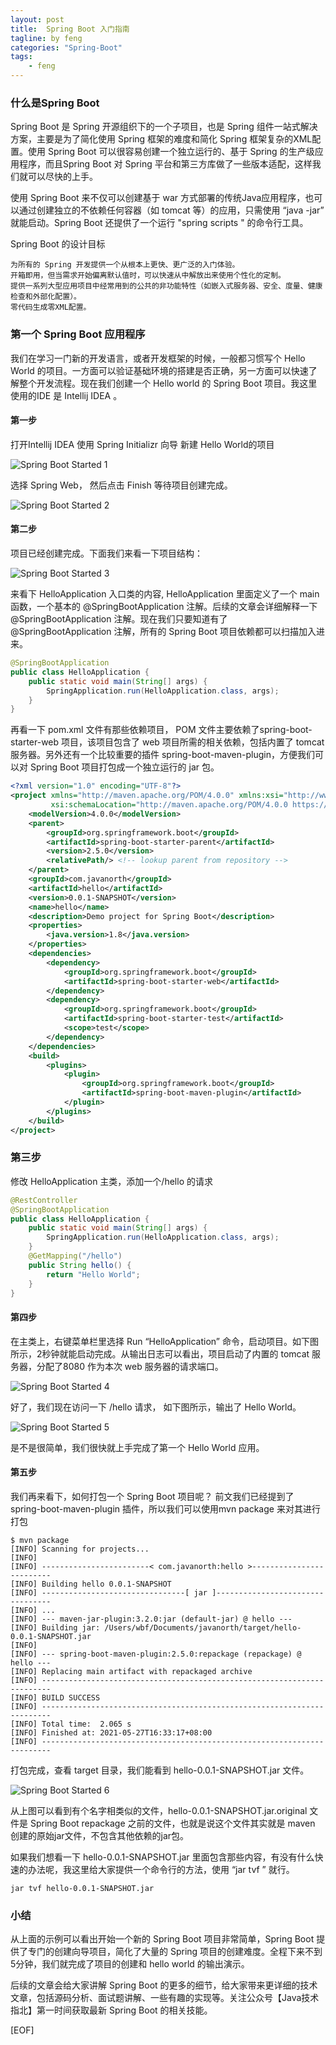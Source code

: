 ```yaml
---
layout: post
title:  Spring Boot 入门指南
tagline: by feng
categories: "Spring-Boot"
tags: 
    - feng
---
```


### 什么是Spring Boot

Spring Boot 是 Spring 开源组织下的一个子项目，也是 Spring 组件一站式解决方案，主要是为了简化使用 Spring 框架的难度和简化 Spring 框架复杂的XML配置。使用 Spring Boot 可以很容易创建一个独立运行的、基于 Spring 的生产级应用程序，而且Spring Boot 对 Spring 平台和第三方库做了一些版本适配，这样我们就可以尽快的上手。

<!--more-->

使用 Spring Boot 来不仅可以创建基于 war 方式部署的传统Java应用程序，也可以通过创建独立的不依赖任何容器（如 tomcat 等）的应用，只需使用 “java -jar” 就能启动。Spring Boot 还提供了一个运行 "spring scripts " 的命令行工具。

Spring Boot 的设计目标

    为所有的 Spring 开发提供一个从根本上更快、更广泛的入门体验。
    开箱即用，但当需求开始偏离默认值时，可以快速从中解放出来使用个性化的定制。
    提供一系列大型应用项目中经常用到的公共的非功能特性（如嵌入式服务器、安全、度量、健康检查和外部化配置）。
    零代码生成零XML配置。

### 第一个 Spring Boot 应用程序

我们在学习一门新的开发语言，或者开发框架的时候，一般都习惯写个 Hello World 的项目。一方面可以验证基础环境的搭建是否正确，另一方面可以快速了解整个开发流程。现在我们创建一个 Hello world 的 Spring Boot 项目。我这里使用的IDE 是 Intellij IDEA 。

#### 第一步

打开Intellij IDEA 使用 Spring Initializr 向导 新建 Hello World的项目

![Spring Boot Started 1](/assets/images/2021/feng/spring-boot-started-1.png)

选择 Spring Web， 然后点击 Finish 等待项目创建完成。

![Spring Boot Started 2](/assets/images/2021/feng/spring-boot-started-2.png)

#### 第二步

项目已经创建完成。下面我们来看一下项目结构：

![Spring Boot Started 3](/assets/images/2021/feng/spring-boot-satrted-3.png)

来看下 HelloApplication 入口类的内容, HelloApplication 里面定义了一个 main 函数，一个基本的 @SpringBootApplication 注解。后续的文章会详细解释一下 @SpringBootApplication 注解。现在我们只要知道有了 @SpringBootApplication 注解，所有的 Spring Boot 项目依赖都可以扫描加入进来。

```java
@SpringBootApplication
public class HelloApplication {
    public static void main(String[] args) {
        SpringApplication.run(HelloApplication.class, args);
    }
}
```

再看一下 pom.xml 文件有那些依赖项目， POM 文件主要依赖了spring-boot-starter-web 项目，该项目包含了 web 项目所需的相关依赖，包括内置了 tomcat 服务器。另外还有一个比较重要的插件 spring-boot-maven-plugin，方便我们可以对 Spring Boot 项目打包成一个独立运行的 jar 包。

```xml
<?xml version="1.0" encoding="UTF-8"?>
<project xmlns="http://maven.apache.org/POM/4.0.0" xmlns:xsi="http://www.w3.org/2001/XMLSchema-instance"
         xsi:schemaLocation="http://maven.apache.org/POM/4.0.0 https://maven.apache.org/xsd/maven-4.0.0.xsd">
    <modelVersion>4.0.0</modelVersion>
    <parent>
        <groupId>org.springframework.boot</groupId>
        <artifactId>spring-boot-starter-parent</artifactId>
        <version>2.5.0</version>
        <relativePath/> <!-- lookup parent from repository -->
    </parent>
    <groupId>com.javanorth</groupId>
    <artifactId>hello</artifactId>
    <version>0.0.1-SNAPSHOT</version>
    <name>hello</name>
    <description>Demo project for Spring Boot</description>
    <properties>
        <java.version>1.8</java.version>
    </properties>
    <dependencies>
        <dependency>
            <groupId>org.springframework.boot</groupId>
            <artifactId>spring-boot-starter-web</artifactId>
        </dependency>
        <dependency>
            <groupId>org.springframework.boot</groupId>
            <artifactId>spring-boot-starter-test</artifactId>
            <scope>test</scope>
        </dependency>
    </dependencies>
    <build>
        <plugins>
            <plugin>
                <groupId>org.springframework.boot</groupId>
                <artifactId>spring-boot-maven-plugin</artifactId>
            </plugin>
        </plugins>
    </build>
</project>
```

### 第三步

修改 HelloApplication 主类，添加一个/hello 的请求

```java
@RestController
@SpringBootApplication
public class HelloApplication {
    public static void main(String[] args) {
        SpringApplication.run(HelloApplication.class, args);
    }
    @GetMapping("/hello")
    public String hello() {
        return "Hello World";
    }
}
```

#### 第四步

在主类上，右键菜单栏里选择 Run “HelloApplication” 命令，启动项目。如下图所示，2秒钟就能启动完成。从输出日志可以看出，项目启动了内置的 tomcat 服务器，分配了8080 作为本次 web 服务器的请求端口。

![Spring Boot Started 4](/assets/images/2021/feng/spring-boot-started-4.png)

好了，我们现在访问一下 /hello 请求， 如下图所示，输出了 Hello World。

![Spring Boot Started 5](/assets/images/2021/feng/spring-boot-started-5.png)

是不是很简单，我们很快就上手完成了第一个 Hello World 应用。 

#### 第五步

我们再来看下，如何打包一个 Spring Boot 项目呢？ 前文我们已经提到了 spring-boot-maven-plugin 插件，所以我们可以使用mvn package 来对其进行打包

```shell
$ mvn package 
[INFO] Scanning for projects...
[INFO] 
[INFO] ------------------------< com.javanorth:hello >-------------------------
[INFO] Building hello 0.0.1-SNAPSHOT
[INFO] --------------------------------[ jar ]---------------------------------
[INFO] ...
[INFO] --- maven-jar-plugin:3.2.0:jar (default-jar) @ hello ---
[INFO] Building jar: /Users/wbf/Documents/javanorth/target/hello-0.0.1-SNAPSHOT.jar
[INFO] 
[INFO] --- spring-boot-maven-plugin:2.5.0:repackage (repackage) @ hello ---
[INFO] Replacing main artifact with repackaged archive
[INFO] ------------------------------------------------------------------------
[INFO] BUILD SUCCESS
[INFO] ------------------------------------------------------------------------
[INFO] Total time:  2.065 s
[INFO] Finished at: 2021-05-27T16:33:17+08:00
[INFO] ------------------------------------------------------------------------
```

打包完成，查看 target 目录，我们能看到 hello-0.0.1-SNAPSHOT.jar 文件。

![Spring Boot Started 6](/assets/images/2021/feng/spring-boot-started-6.png)

从上图可以看到有个名字相类似的文件，hello-0.0.1-SNAPSHOT.jar.original 文件是 Spring Boot repackage 之前的文件，也就是说这个文件其实就是 maven 创建的原始jar文件，不包含其他依赖的jar包。

如果我们想看一下 hello-0.0.1-SNAPSHOT.jar 里面包含那些内容，有没有什么快速的办法呢，我这里给大家提供一个命令行的方法，使用 “jar tvf ” 就行。
```shell
jar tvf hello-0.0.1-SNAPSHOT.jar
```
### 小结

从上面的示例可以看出开始一个新的 Spring Boot 项目非常简单，Spring Boot 提供了专门的创建向导项目，简化了大量的 Spring 项目的创建难度。全程下来不到5分钟，我们就完成了项目的创建和 hello world 的输出演示。

后续的文章会给大家讲解 Spring Boot 的更多的细节，给大家带来更详细的技术文章，包括源码分析、面试题讲解、一些有趣的实现等。关注公众号【Java技术指北】第一时间获取最新 Spring Boot 的相关技能。

[EOF]